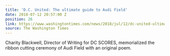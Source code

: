 ```yaml
---
title: 'D.C. United: The ultimate guide to Audi Field'
date: 2018-07-12 20:57:00 Z
position: 26
link: https://www.washingtontimes.com/news/2018/jul/12/dc-united-ultimate-guide-audi-field/
source: The Washington Times
---
```


Charity Blackwell, Director of Writing for DC SCORES, memorialized the ribbon cutting ceremony of Audi Field with an original poem.